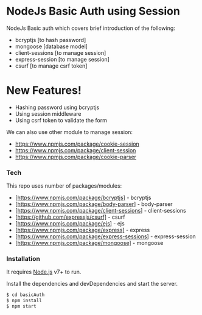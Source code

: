 # NodeJs Basic Auth using Session



NodeJs Basic auth which covers brief introduction of the following:

  - bcryptjs [to hash password]
  - mongoose [database model]
  - client-sessions [to manage session]
  - express-session [to manage session]
  - csurf [to manage csrf token]

# New Features!

  - Hashing password using bcryptjs
  - Using session middleware
  - Using csrf token to validate the form


We can also use other module to manage session:
  - https://www.npmjs.com/package/cookie-session
  - https://www.npmjs.com/package/client-session
  - https://www.npmjs.com/package/cookie-parser


### Tech

This repo uses number of packages/modules:

* [https://www.npmjs.com/package/bcryptjs] - bcryptjs
* [https://www.npmjs.com/package/body-parser] - body-parser
* [https://www.npmjs.com/package/client-sessions] - client-sessions
* [https://github.com/expressjs/csurf] - csurf
* [https://www.npmjs.com/package/ejs] - ejs
* [https://www.npmjs.com/package/express] - express
* [https://www.npmjs.com/package/express-sessions] - express-session
* [https://www.npmjs.com/package/mongoose] - mongoose


### Installation

It requires [Node.js](https://nodejs.org/) v7+ to run.

Install the dependencies and devDependencies and start the server.

```sh
$ cd basicAuth
$ npm install
$ npm start
```

